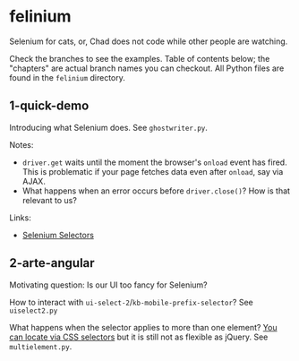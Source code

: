 # felinium

Selenium for cats, or, Chad does not code while other people are watching.

Check the branches to see the examples. Table of contents below; the "chapters"
are actual branch names you can checkout. All Python files are found in the
`felinium` directory.

## 1-quick-demo

Introducing what Selenium does. See `ghostwriter.py`.

Notes:

- `driver.get` waits until the moment the browser's `onload` event has fired.
This is problematic if your page fetches data even after `onload`, say via AJAX.
- What happens when an error occurs before `driver.close()`? How is that relevant
to us?

Links:

- [Selenium Selectors](http://selenium-python.readthedocs.io/locating-elements.html#locating-elements)

## 2-arte-angular

Motivating question: Is our UI too fancy for Selenium?

How to interact with `ui-select-2`/`kb-mobile-prefix-selector`? See `uiselect2.py`

What happens when the selector applies to more than one element? [You can locate
via CSS selectors](https://www.kalibrr.com/employers/signup) but it is still not
as flexible as jQuery. See `multielement.py`.

